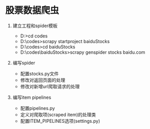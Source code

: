 ﻿# 股票数据爬虫

1. 建立工程和spider模板

	- D:\>cd codes
	- D:\codes>scrapy startproject baiduStocks
	- D:\codes>cd baiduStocks
	- D:\codes\baiduStocks>scrapy genspider stocks baidu.com

2. 编写spider

	- 配置stocks.py文件
	- 修改对返回页面的处理
	- 修改对新增url爬取请求的处理

3. 编写item pipelines

	- 配置pipelines.py
	- 定义对爬取项(scraped item)的处理类
	- 配置ITEM_PIPELINES选项(settings.py)

